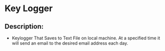 # Key Logger

## Description:
* Keylogger That Saves to Text File on local machine. At a specified time it will send an email to the desired email address each day.
